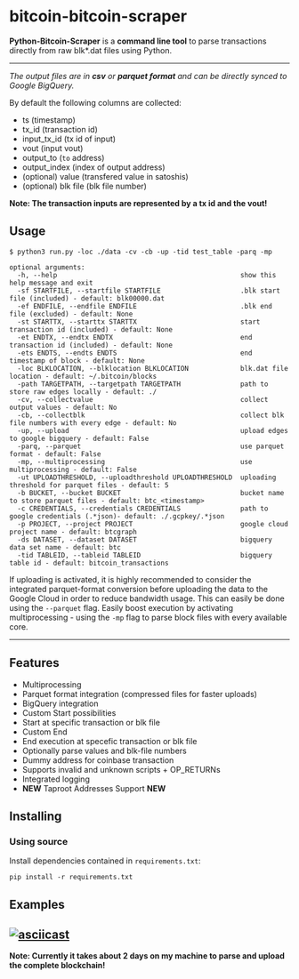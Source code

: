 # bitcoin-bitcoin-scraper


**Python-Bitcoin-Scraper** is a **command line tool** to parse transactions directly from raw blk*.dat files using Python. 


---

*The output files are in **csv** or **parquet format** and can be directly synced to Google BigQuery.*

By default the following columns are collected:

- ts (timestamp)
- tx_id (transaction id)
- input_tx_id (tx id of input)
- vout (input vout)
- output_to (`to` address)
- output_index (index of output address)
- (optional) value (transfered value in satoshis)
- (optional) blk file (blk file number)


**Note: The transaction inputs are represented by a tx id and the vout!** 

## Usage

```console
$ python3 run.py -loc ./data -cv -cb -up -tid test_table -parq -mp

optional arguments:
  -h, --help                                              show this help message and exit
  -sf STARTFILE, --startfile STARTFILE                    .blk start file (included) - default: blk00000.dat
  -ef ENDFILE, --endfile ENDFILE                          .blk end file (excluded) - default: None
  -st STARTTX, --starttx STARTTX                          start transaction id (included) - default: None
  -et ENDTX, --endtx ENDTX                                end transaction id (included) - default: None
  -ets ENDTS, --endts ENDTS                               end timestamp of block - default: None
  -loc BLKLOCATION, --blklocation BLKLOCATION             blk.dat file location - default: ~/.bitcoin/blocks
  -path TARGETPATH, --targetpath TARGETPATH               path to store raw edges locally - default: ./
  -cv, --collectvalue                                     collect output values - default: No
  -cb, --collectblk                                       collect blk file numbers with every edge - default: No
  -up, --upload                                           upload edges to google bigquery - default: False
  -parq, --parquet                                        use parquet format - default: False
  -mp, --multiprocessing                                  use multiprocessing - default: False
  -ut UPLOADTHRESHOLD, --uploadthreshold UPLOADTHRESHOLD  uploading threshold for parquet files - default: 5
  -b BUCKET, --bucket BUCKET                              bucket name to store parquet files - default: btc_<timestamp>
  -c CREDENTIALS, --credentials CREDENTIALS               path to google credentials (.*json)- default: ./.gcpkey/.*json
  -p PROJECT, --project PROJECT                           google cloud project name - default: btcgraph
  -ds DATASET, --dataset DATASET                          bigquery data set name - default: btc
  -tid TABLEID, --tableid TABLEID                         bigquery table id - default: bitcoin_transactions
```
If uploading is activated, it is highly recommended to consider the integrated parquet-format conversion before uploading the data to the Google Cloud in order to reduce bandwidth usage. This can easily be done using the  `--parquet` flag. Easily boost execution by activating multiprocessing - using the `-mp` flag to parse block files with every available core.

---


## Features
- Multiprocessing
- Parquet format integration (compressed files for faster uploads)
- BigQuery integration 
- Custom Start possibilities
-   Start at specific transaction or blk file
- Custom End
-   End execution at specefic transaction or blk file
- Optionally parse values and blk-file numbers
- Dummy address for coinbase transaction
- Supports invalid and unknown scripts + OP_RETURNs
- Integrated logging
- **NEW** Taproot Addresses Support **NEW**

## Installing


### Using source

Install dependencies contained in `requirements.txt`:
```
pip install -r requirements.txt
```


## Examples
[![asciicast](https://asciinema.org/a/458061.svg)](https://asciinema.org/a/458061)
---

**Note: Currently it takes about 2 days on my machine to parse and upload the complete blockchain!** 




